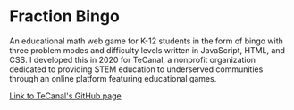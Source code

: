 # Fraction Bingo
An educational math web game for K-12 students in the form of bingo with three problem modes and difficulty levels written in JavaScript, HTML, and CSS. I developed this in 2020 for TeCanal, a nonprofit organization dedicated to providing STEM education to underserved communities through an online platform featuring educational games.

[Link to TeCanal's GitHub page](https://github.com/tecanal)
